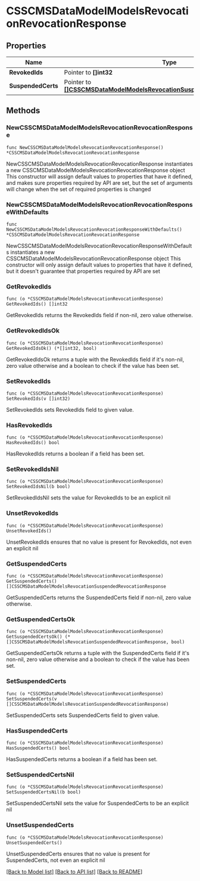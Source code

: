 # CSSCMSDataModelModelsRevocationRevocationResponse

## Properties

Name | Type | Description | Notes
------------ | ------------- | ------------- | -------------
**RevokedIds** | Pointer to **[]int32** |  | [optional] 
**SuspendedCerts** | Pointer to [**[]CSSCMSDataModelModelsRevocationSuspendedRevocationResponse**](CSSCMSDataModelModelsRevocationSuspendedRevocationResponse.md) |  | [optional] 

## Methods

### NewCSSCMSDataModelModelsRevocationRevocationResponse

`func NewCSSCMSDataModelModelsRevocationRevocationResponse() *CSSCMSDataModelModelsRevocationRevocationResponse`

NewCSSCMSDataModelModelsRevocationRevocationResponse instantiates a new CSSCMSDataModelModelsRevocationRevocationResponse object
This constructor will assign default values to properties that have it defined,
and makes sure properties required by API are set, but the set of arguments
will change when the set of required properties is changed

### NewCSSCMSDataModelModelsRevocationRevocationResponseWithDefaults

`func NewCSSCMSDataModelModelsRevocationRevocationResponseWithDefaults() *CSSCMSDataModelModelsRevocationRevocationResponse`

NewCSSCMSDataModelModelsRevocationRevocationResponseWithDefaults instantiates a new CSSCMSDataModelModelsRevocationRevocationResponse object
This constructor will only assign default values to properties that have it defined,
but it doesn't guarantee that properties required by API are set

### GetRevokedIds

`func (o *CSSCMSDataModelModelsRevocationRevocationResponse) GetRevokedIds() []int32`

GetRevokedIds returns the RevokedIds field if non-nil, zero value otherwise.

### GetRevokedIdsOk

`func (o *CSSCMSDataModelModelsRevocationRevocationResponse) GetRevokedIdsOk() (*[]int32, bool)`

GetRevokedIdsOk returns a tuple with the RevokedIds field if it's non-nil, zero value otherwise
and a boolean to check if the value has been set.

### SetRevokedIds

`func (o *CSSCMSDataModelModelsRevocationRevocationResponse) SetRevokedIds(v []int32)`

SetRevokedIds sets RevokedIds field to given value.

### HasRevokedIds

`func (o *CSSCMSDataModelModelsRevocationRevocationResponse) HasRevokedIds() bool`

HasRevokedIds returns a boolean if a field has been set.

### SetRevokedIdsNil

`func (o *CSSCMSDataModelModelsRevocationRevocationResponse) SetRevokedIdsNil(b bool)`

 SetRevokedIdsNil sets the value for RevokedIds to be an explicit nil

### UnsetRevokedIds
`func (o *CSSCMSDataModelModelsRevocationRevocationResponse) UnsetRevokedIds()`

UnsetRevokedIds ensures that no value is present for RevokedIds, not even an explicit nil
### GetSuspendedCerts

`func (o *CSSCMSDataModelModelsRevocationRevocationResponse) GetSuspendedCerts() []CSSCMSDataModelModelsRevocationSuspendedRevocationResponse`

GetSuspendedCerts returns the SuspendedCerts field if non-nil, zero value otherwise.

### GetSuspendedCertsOk

`func (o *CSSCMSDataModelModelsRevocationRevocationResponse) GetSuspendedCertsOk() (*[]CSSCMSDataModelModelsRevocationSuspendedRevocationResponse, bool)`

GetSuspendedCertsOk returns a tuple with the SuspendedCerts field if it's non-nil, zero value otherwise
and a boolean to check if the value has been set.

### SetSuspendedCerts

`func (o *CSSCMSDataModelModelsRevocationRevocationResponse) SetSuspendedCerts(v []CSSCMSDataModelModelsRevocationSuspendedRevocationResponse)`

SetSuspendedCerts sets SuspendedCerts field to given value.

### HasSuspendedCerts

`func (o *CSSCMSDataModelModelsRevocationRevocationResponse) HasSuspendedCerts() bool`

HasSuspendedCerts returns a boolean if a field has been set.

### SetSuspendedCertsNil

`func (o *CSSCMSDataModelModelsRevocationRevocationResponse) SetSuspendedCertsNil(b bool)`

 SetSuspendedCertsNil sets the value for SuspendedCerts to be an explicit nil

### UnsetSuspendedCerts
`func (o *CSSCMSDataModelModelsRevocationRevocationResponse) UnsetSuspendedCerts()`

UnsetSuspendedCerts ensures that no value is present for SuspendedCerts, not even an explicit nil

[[Back to Model list]](../README.md#documentation-for-models) [[Back to API list]](../README.md#documentation-for-api-endpoints) [[Back to README]](../README.md)


